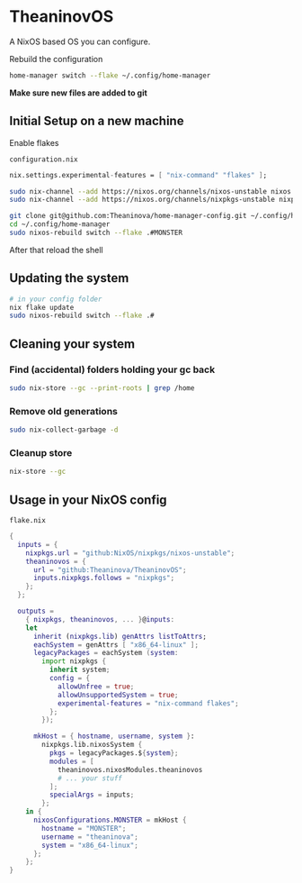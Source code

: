 # TheaninovOS

A NixOS based OS you can configure.

Rebuild the configuration

```sh
home-manager switch --flake ~/.config/home-manager
```

**Make sure new files are added to git**

## Initial Setup on a new machine

Enable flakes

`configuration.nix`

```nix
nix.settings.experimental-features = [ "nix-command" "flakes" ];
```

```sh
sudo nix-channel --add https://nixos.org/channels/nixos-unstable nixos
sudo nix-channel --add https://nixos.org/channels/nixpkgs-unstable nixpkgs

git clone git@github.com:Theaninova/home-manager-config.git ~/.config/home-manager
cd ~/.config/home-manager
sudo nixos-rebuild switch --flake .#MONSTER
```

After that reload the shell

## Updating the system

```sh
# in your config folder
nix flake update
sudo nixos-rebuild switch --flake .#
```

## Cleaning your system

### Find (accidental) folders holding your gc back

```sh
sudo nix-store --gc --print-roots | grep /home
```

### Remove old generations

```sh
sudo nix-collect-garbage -d
```

### Cleanup store

```sh
nix-store --gc
```

## Usage in your NixOS config

`flake.nix`

```nix
{
  inputs = {
    nixpkgs.url = "github:NixOS/nixpkgs/nixos-unstable";
    theaninovos = {
      url = "github:Theaninova/TheaninovOS";
      inputs.nixpkgs.follows = "nixpkgs";
    };
  };

  outputs =
    { nixpkgs, theaninovos, ... }@inputs:
    let
      inherit (nixpkgs.lib) genAttrs listToAttrs;
      eachSystem = genAttrs [ "x86_64-linux" ];
      legacyPackages = eachSystem (system:
        import nixpkgs {
          inherit system;
          config = {
            allowUnfree = true;
            allowUnsupportedSystem = true;
            experimental-features = "nix-command flakes";
          };
        });

      mkHost = { hostname, username, system }:
        nixpkgs.lib.nixosSystem {
          pkgs = legacyPackages.${system};
          modules = [
            theaninovos.nixosModules.theaninovos
            # ... your stuff
          ];
          specialArgs = inputs;
        };
    in {
      nixosConfigurations.MONSTER = mkHost {
        hostname = "MONSTER";
        username = "theaninova";
        system = "x86_64-linux";
      };
    };
}
```
